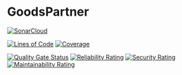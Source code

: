 # GoodsPartner
[![SonarCloud](https://sonarcloud.io/images/project_badges/sonarcloud-orange.svg)](https://sonarcloud.io/summary/new_code?id=com.goodspartner%3Agoods-partner)

[![Lines of Code](https://sonarcloud.io/api/project_badges/measure?project=com.goodspartner%3Agoods-partner&metric=ncloc)](https://sonarcloud.io/summary/new_code?id=GoodsPartner_GoodsPartner)
[![Coverage](https://sonarcloud.io/api/project_badges/measure?project=com.goodspartner%3Agoods-partner&metric=coverage)](https://sonarcloud.io/summary/new_code?id=com.goodspartner%3Agoods-partner)

[![Quality Gate Status](https://sonarcloud.io/api/project_badges/measure?project=com.goodspartner%3Agoods-partner&metric=alert_status)](https://sonarcloud.io/summary/new_code?id=com.goodspartner%3Agoods-partner)
[![Reliability Rating](https://sonarcloud.io/api/project_badges/measure?project=com.goodspartner%3Agoods-partner&metric=reliability_rating)](https://sonarcloud.io/summary/new_code?id=com.goodspartner%3Agoods-partner)
[![Security Rating](https://sonarcloud.io/api/project_badges/measure?project=com.goodspartner%3Agoods-partner&metric=security_rating)](https://sonarcloud.io/summary/new_code?id=com.goodspartner%3Agoods-partner)
[![Maintainability Rating](https://sonarcloud.io/api/project_badges/measure?project=com.goodspartner%3Agoods-partner&metric=sqale_rating)](https://sonarcloud.io/summary/new_code?id=com.goodspartner%3Agoods-partner)
